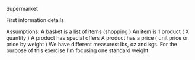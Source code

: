 Supermarket

First information details

Assumptions:
A basket is a list of items (shopping )
An item is 1 product ( X quantity )
A product has special offers
A product has a price ( unit price or price by weight )
We have different measures: lbs, oz and kgs. For the purpose of this exercise I'm focusing one standard weight